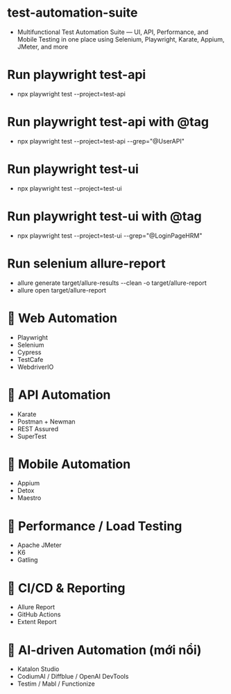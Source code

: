 # test-automation-suite
- Multifunctional Test Automation Suite — UI, API, Performance, and Mobile Testing in one place using Selenium, Playwright, Karate, Appium, JMeter, and more

# Run playwright test-api 
- npx playwright test --project=test-api

# Run playwright test-api with @tag
- npx playwright test --project=test-api --grep="@UserAPI"

# Run playwright test-ui
- npx playwright test --project=test-ui

# Run playwright test-ui with @tag
- npx playwright test --project=test-ui --grep="@LoginPageHRM"

# Run selenium allure-report
- allure generate target/allure-results --clean -o target/allure-report
- allure open target/allure-report

# 🔹 Web Automation
- Playwright
- Selenium
- Cypress
- TestCafe
- WebdriverIO

# 🔹 API Automation
- Karate
- Postman + Newman
- REST Assured
- SuperTest

# 🔹 Mobile Automation
- Appium
- Detox
- Maestro

# 🔹 Performance / Load Testing
- Apache JMeter
- K6
- Gatling

# 🔹 CI/CD & Reporting
- Allure Report
- GitHub Actions
- Extent Report

# 🔹 AI-driven Automation (mới nổi)
- Katalon Studio
- CodiumAI / Diffblue / OpenAI DevTools
- Testim / Mabl / Functionize
